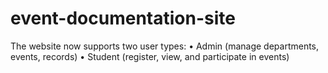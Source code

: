 # event-documentation-site

The website now supports two user types:
  • Admin (manage departments, events, records)
  • Student (register, view, and participate in events)